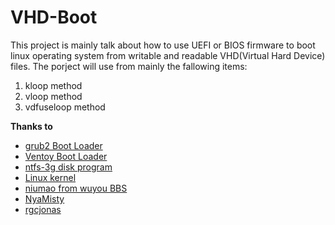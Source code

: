 # VHD-Boot
This project is mainly talk about how to use UEFI or BIOS firmware to boot linux operating system from writable and readable VHD(Virtual Hard Device) files. The porject will use from mainly the fallowing items:
1. kloop method
2. vloop method
3. vdfuseloop method

**Thanks to**
+ [grub2 Boot Loader](http://www.gnu.org/software/grub/index.html)
+ [Ventoy Boot Loader](https://www.ventoy.net/en/index.html)
+ [ntfs-3g disk program](https://www.tuxera.com/company/open-source/)
+ [Linux kernel](https://www.kernel.org/)
+ [niumao from wuyou BBS](http://bbs.wuyou.net/home.php?mod=space&uid=434443)
+ [NyaMisty](https://github.com/NyaMisty/)
+ [rgcjonas](https://github.com/rgcjonas)
